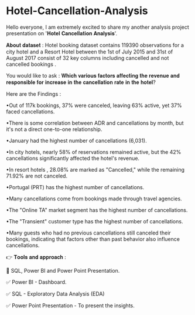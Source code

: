 # Hotel-Cancellation-Analysis
Hello everyone, I am extremely excited to share my another analysis project presentation on '𝐇𝐨𝐭𝐞𝐥 𝐂𝐚𝐧𝐜𝐞𝐥𝐥𝐚𝐭𝐢𝐨𝐧 𝐀𝐧𝐚𝐥𝐲𝐬𝐢𝐬'.



𝐀𝐛𝐨𝐮𝐭 𝐝𝐚𝐭𝐚𝐬𝐞𝐭 : Hotel booking dataset contains 119390 observations for a city hotel and a Resort Hotel between the 1st of July 2015 and 31st of August 2017 consist of 32 key columns including cancelled and not cancelled bookings .



You would like to ask : 𝐖𝐡𝐢𝐜𝐡 𝐯𝐚𝐫𝐢𝐨𝐮𝐬 𝐟𝐚𝐜𝐭𝐨𝐫𝐬 𝐚𝐟𝐟𝐞𝐜𝐭𝐢𝐧𝐠 𝐭𝐡𝐞 𝐫𝐞𝐯𝐞𝐧𝐮𝐞 𝐚𝐧𝐝 𝐫𝐞𝐬𝐩𝐨𝐧𝐬𝐢𝐛𝐥𝐞 𝐟𝐨𝐫 𝐢𝐧𝐜𝐫𝐞𝐚𝐬𝐞 𝐢𝐧 𝐭𝐡𝐞 𝐜𝐚𝐧𝐜𝐞𝐥𝐥𝐚𝐭𝐢𝐨𝐧 𝐫𝐚𝐭𝐞 𝐢𝐧 𝐭𝐡𝐞 𝐡𝐨𝐭𝐞𝐥?



Here are the Findings :

•Out of 117k bookings, 37% were canceled, leaving 63% active, yet 37% faced cancellations.

•There is some correlation between ADR and cancellations by month, but it's not a direct one-to-one relationship.

•January had the highest number of cancellations (6,031).

•In city hotels, nearly 58% of reservations remained active, but the 42% cancellations significantly affected the hotel's revenue.

•In resort hotels , 28.08% are marked as "Cancelled," while the remaining 71.92% are not canceled.

•Portugal (PRT) has the highest number of cancellations.

•Many cancellations come from bookings made through travel agencies.

•The "Online TA" market segment has the highest number of cancellations.

•The "Transient" customer type has the highest number of cancellations.

•Many guests who had no previous cancellations still canceled their bookings, indicating that factors other than past behavior also influence cancellations.



👉 𝐓𝐨𝐨𝐥𝐬 𝐚𝐧𝐝 𝐚𝐩𝐩𝐫𝐨𝐚𝐜𝐡 :

📝 SQL, Power BI and Power Point Presentation.

✅ Power BI - Dashboard.

✅ SQL - Exploratory Data Analysis (EDA)

✅ Power Point Presentation - To present the insights.


